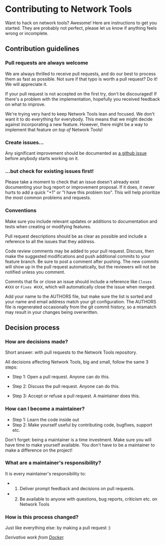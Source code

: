 # Contributing to Network Tools

Want to hack on network tools? Awesome! Here are instructions to get you
started.  They are probably not perfect, please let us know if anything
feels wrong or incomplete.

## Contribution guidelines

### Pull requests are always welcome

We are always thrilled to receive pull requests, and do our best to
process them as fast as possible. Not sure if that typo is worth a pull
request? Do it! We will appreciate it.

If your pull request is not accepted on the first try, don't be
discouraged! If there's a problem with the implementation, hopefully
you received feedback on what to improve.

We're trying very hard to keep Network Tools lean and focused. We don't want it
to do everything for everybody. This means that we might decide against
incorporating a new feature. However, there might be a way to implement
that feature *on top of* Network Tools!

### Create issues...

Any significant improvement should be documented as [a github
issue](https://github.com/CyberReboot/network-tools/issues) before anybody
starts working on it.

### ...but check for existing issues first!

Please take a moment to check that an issue doesn't already exist
documenting your bug report or improvement proposal. If it does, it
never hurts to add a quick "+1" or "I have this problem too". This will
help prioritize the most common problems and requests.

### Conventions

Make sure you include relevant updates or additions to documentation and
tests when creating or modifying features.

Pull request descriptions should be as clear as possible and include a
reference to all the issues that they address.

Code review comments may be added to your pull request. Discuss, then make the
suggested modifications and push additional commits to your feature branch. Be
sure to post a comment after pushing. The new commits will show up in the pull
request automatically, but the reviewers will not be notified unless you
comment.

Commits that fix or close an issue should include a reference like
`Closes #XXX` or `Fixes #XXX`, which will automatically close the issue
when merged.

Add your name to the AUTHORS file, but make sure the list is sorted and
your name and email address match your git configuration. The AUTHORS
file is regenerated occasionally from the git commit history, so a
mismatch may result in your changes being overwritten.

## Decision process

### How are decisions made?

Short answer: with pull requests to the Network Tools repository.

All decisions affecting Network Tools, big and small, follow the same 3 steps:

* Step 1: Open a pull request. Anyone can do this.

* Step 2: Discuss the pull request. Anyone can do this.

* Step 3: Accept or refuse a pull request. A maintainer does this.

### How can I become a maintainer?

* Step 1: Learn the code inside out
* Step 2: Make yourself useful by contributing code, bugfixes, support etc.

Don't forget: being a maintainer is a time investment. Make sure you will
have time to make yourself available.  You don't have to be a maintainer
to make a difference on the project!

### What are a maintainer's responsibility?

It is every maintainer's responsibility to:

* 1) Deliver prompt feedback and decisions on pull requests.
* 2) Be available to anyone with questions, bug reports, criticism etc. on Network Tools 

### How is this process changed?

Just like everything else: by making a pull request :)

*Derivative work from [Docker](https://github.com/docker/docker/blob/master/CONTRIBUTING.md).*
